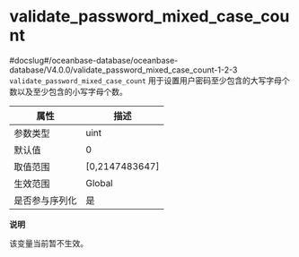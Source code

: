 validate_password_mixed_case_count 
=======================================================
#docslug#/oceanbase-database/oceanbase-database/V4.0.0/validate_password_mixed_case_count-1-2-3
`validate_password_mixed_case_count` 用于设置用户密码至少包含的大写字母个数以及至少包含的小写字母个数。


| **属性**  |      **描述**      |
|---------|------------------|
| 参数类型    | uint             |
| 默认值     | 0                |
| 取值范围    | \[0,2147483647\] |
| 生效范围    | Global           |
| 是否参与序列化 | 是                |


**说明**



该变量当前暂不生效。

